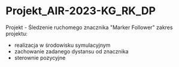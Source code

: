 # Projekt_AIR-2023-KG_RK_DP
Projekt - Śledzenie ruchomego znacznika "Marker Follower"
zakres projektu:
- realizacja w środowisku symulacyjnym 
- zachowanie zadanego dystansu od znacznika 
- sterownie pozycyjne



